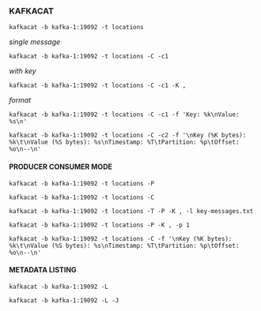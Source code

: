 ### KAFKACAT

    kafkacat -b kafka-1:19092 -t locations

*single message*

    kafkacat -b kafka-1:19092 -t locations -C -c1

*with key*

    kafkacat -b kafka-1:19092 -t locations -C -c1 -K ,

*format*

    kafkacat -b kafka-1:19092 -t locations -C -c1 -f 'Key: %k\nValue: %s\n'
    
    kafkacat -b kafka-1:19092 -t locations -C -c2 -f '\nKey (%K bytes): %k\t\nValue (%S bytes): %s\nTimestamp: %T\tPartition: %p\tOffset: %o\n--\n'


#### PRODUCER CONSUMER MODE

    kafkacat -b kafka-1:19092 -t locations -P
    
    kafkacat -b kafka-1:19092 -t locations -C
    
    kafkacat -b kafka-1:19092 -t locations -T -P -K , -l key-messages.txt
    
    kafkacat -b kafka-1:19092 -t locations -P -K , -p 1
    
    kafkacat -b kafka-1:19092 -t locations -C -f '\nKey (%K bytes): %k\t\nValue (%S bytes): %s\nTimestamp: %T\tPartition: %p\tOffset: %o\n--\n'

#### METADATA LISTING

    kafkacat -b kafka-1:19092 -L
    
    kafkacat -b kafka-1:19092 -L -J
